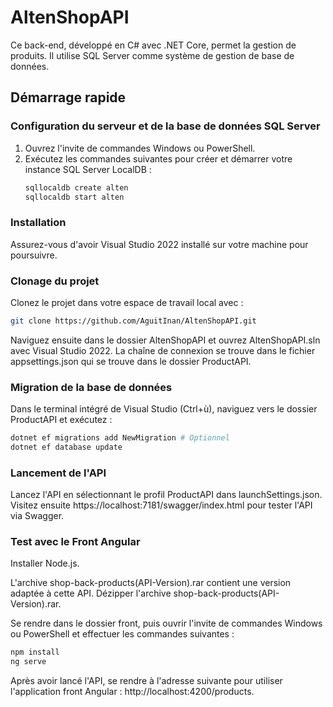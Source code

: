 # AltenShopAPI

Ce back-end, développé en C# avec .NET Core, permet la gestion de produits. Il utilise SQL Server comme système de gestion de base de données.

## Démarrage rapide

### Configuration du serveur et de la base de données SQL Server

1. Ouvrez l'invite de commandes Windows ou PowerShell.
2. Exécutez les commandes suivantes pour créer et démarrer votre instance SQL Server LocalDB :
    ```bash
    sqllocaldb create alten
    sqllocaldb start alten
    ```

### Installation

Assurez-vous d'avoir Visual Studio 2022 installé sur votre machine pour poursuivre.

### Clonage du projet

Clonez le projet dans votre espace de travail local avec :

```bash
git clone https://github.com/AguitInan/AltenShopAPI.git
```

Naviguez ensuite dans le dossier AltenShopAPI et ouvrez AltenShopAPI.sln avec Visual Studio 2022.
La chaîne de connexion se trouve dans le fichier appsettings.json qui se trouve dans le dossier ProductAPI.

### Migration de la base de données

Dans le terminal intégré de Visual Studio (Ctrl+ù), naviguez vers le dossier ProductAPI et exécutez :

```bash
dotnet ef migrations add NewMigration # Optionnel
dotnet ef database update
```

### Lancement de l'API

Lancez l'API en sélectionnant le profil ProductAPI dans launchSettings.json. Visitez ensuite https://localhost:7181/swagger/index.html pour tester l'API via Swagger.

### Test avec le Front Angular

Installer Node.js.

L'archive shop-back-products(API-Version).rar contient une version adaptée à cette API.
Dézipper l'archive shop-back-products(API-Version).rar.

Se rendre dans le dossier front, puis ouvrir l'invite de commandes Windows ou PowerShell et effectuer les commandes suivantes :

```bash
npm install
ng serve
```

Après avoir lancé l'API, se rendre à l'adresse suivante pour utiliser l'application front Angular : http://localhost:4200/products.